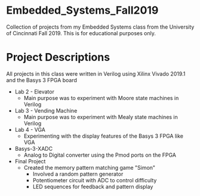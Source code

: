 # Embedded_Systems_Fall2019
Collection of projects from my Embedded Systems class from the University of Cincinnati Fall 2019. This is for educational purposes only.

# Project Descriptions
All projects in this class were written in Verilog using Xilinx Vivado 2019.1 and the Basys 3 FPGA board
* Lab 2 - Elevator
  * Main purpose was to experiment with Moore state machines in Verilog
* Lab 3 - Vending Machine
  * Main purpose was to experiment with Mealy state machines in Verilog
* Lab 4 - VGA
  * Experimenting with the display features of the Basys 3 FPGA like VGA
* Basys-3-XADC
  * Analog to Digital converter using the Pmod ports on the FPGA
* Final Project
  * Created the memory pattern matching game "Simon"
    * Involved a random pattern generator
    * Potentiometer circuit with ADC to control difficulty
    * LED sequences for feedback and pattern display
    
